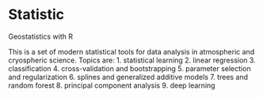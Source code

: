# Statistic
Geostatistics with R

This is a set of modern statistical tools for data analysis in atmospheric and cryospheric science. 
Topics are:  1. statistical learning
             2. linear regression
             3. classification
             4. cross-validation and bootstrapping 
             5. parameter selection and regularization
             6. splines and generalized additive models
             7. trees and random forest 
             8. principal component analysis 
             9. deep learning 
             
